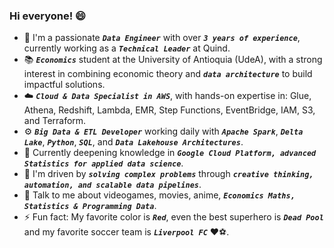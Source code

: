 ### Hi everyone! 😄

- 🚩 I'm a passionate  ***`Data Engineer`*** with over  ***`3 years of experience`***, currently working as a  ***`Technical Leader`*** at Quind.
- 📚 ***`Economics`*** student at the University of Antioquia (UdeA), with a strong interest in combining economic theory and ***`data architecture`*** to build impactful solutions.
- ☁️ ***`Cloud & Data Specialist in AWS`***, with hands-on expertise in: Glue, Athena, Redshift, Lambda, EMR, Step Functions, EventBridge, IAM, S3, and Terraform.
- ⚙️ ***`Big Data & ETL Developer`*** working daily with ***`Apache Spark`***, ***`Delta Lake`***, ***`Python`***, ***`SQL`***, and ***`Data Lakehouse Architectures`***.
- 🌱 Currently deepening knowledge in  ***`Google Cloud Platform, advanced Statistics for applied data science`***.
- 🧠 I'm driven by ***`solving complex problems`*** through ***`creative thinking, automation, and scalable data pipelines`***.
- 💬 Talk to me about videogames, movies, anime,  ***`Economics Maths, Statistics & Programming Data`***.
- ⚡ Fun fact: My favorite color is ***`Red`***, even the best superhero is ***`Dead Pool`*** and my favorite soccer team is ***`Liverpool FC`*** ❤️⚽.
  
<!--
**TeusM224/TeusM224** is a ✨ _special_ ✨ repository because its `README.md` (this file) appears on your GitHub profile.

Here are some ideas to get you started:

- 🔭 I’m currently working on ...
- 🌱 I’m currently learning ...
- 👯 I’m looking to collaborate on ...
- 🤔 I’m looking for help with ...
- 💬 Ask me about ...
- 📫 How to reach me: ...
- 😄 Pronouns: ...
- ⚡ Fun fact: ...
-->
